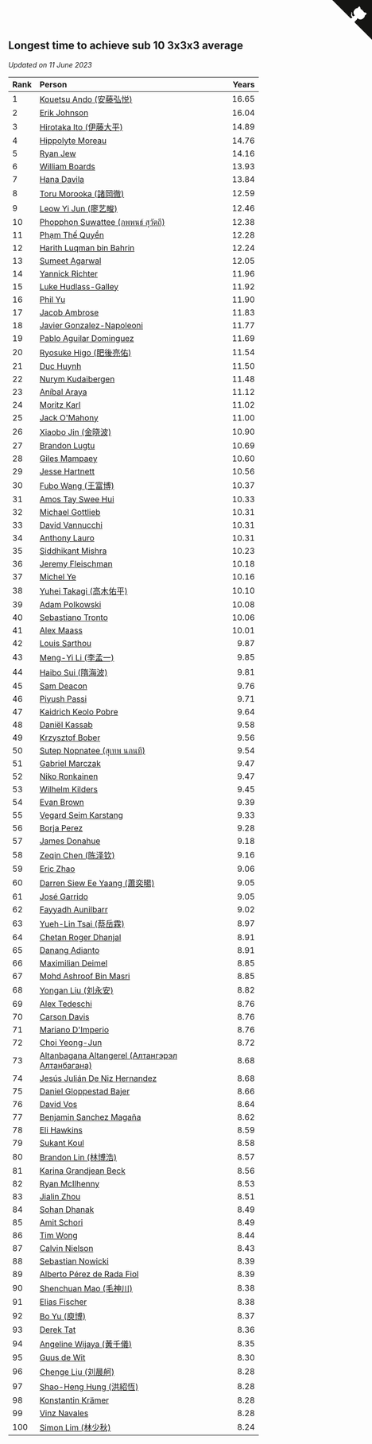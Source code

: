 ## Longest time to achieve sub 10 3x3x3 average

*Updated on 11 June 2023*

| Rank | Person | Years |
| :--- | :--- | ---: |
| 1 | [Kouetsu Ando (安藤弘悦)](https://www.worldcubeassociation.org/persons/2006ANDO01) | 16.65 |
| 2 | [Erik Johnson](https://www.worldcubeassociation.org/persons/2007JOHN02) | 16.04 |
| 3 | [Hirotaka Ito (伊藤大平)](https://www.worldcubeassociation.org/persons/2008ITOH01) | 14.89 |
| 4 | [Hippolyte Moreau](https://www.worldcubeassociation.org/persons/2008MORE02) | 14.76 |
| 5 | [Ryan Jew](https://www.worldcubeassociation.org/persons/2008JEWR01) | 14.16 |
| 6 | [William Boards](https://www.worldcubeassociation.org/persons/2009BOAR01) | 13.93 |
| 7 | [Hana Davila](https://www.worldcubeassociation.org/persons/2009DAVI01) | 13.84 |
| 8 | [Toru Morooka (諸岡徹)](https://www.worldcubeassociation.org/persons/2010MORO01) | 12.59 |
| 9 | [Leow Yi Jun (廖艺畯)](https://www.worldcubeassociation.org/persons/2010JUNL02) | 12.46 |
| 10 | [Phopphon Suwattee (ภพพนธ์ สุวัตถี)](https://www.worldcubeassociation.org/persons/2010SUWA03) | 12.38 |
| 11 | [Phạm Thế Quyền](https://www.worldcubeassociation.org/persons/2010PHAM08) | 12.28 |
| 12 | [Harith Luqman bin Bahrin](https://www.worldcubeassociation.org/persons/2010BAHR02) | 12.24 |
| 13 | [Sumeet Agarwal](https://www.worldcubeassociation.org/persons/2011AGAR05) | 12.05 |
| 14 | [Yannick Richter](https://www.worldcubeassociation.org/persons/2010RICH04) | 11.96 |
| 15 | [Luke Hudlass-Galley](https://www.worldcubeassociation.org/persons/2010HUDL01) | 11.92 |
| 16 | [Phil Yu](https://www.worldcubeassociation.org/persons/2010YUPH01) | 11.90 |
| 17 | [Jacob Ambrose](https://www.worldcubeassociation.org/persons/2010AMBR01) | 11.83 |
| 18 | [Javier Gonzalez-Napoleoni](https://www.worldcubeassociation.org/persons/2011GONZ04) | 11.77 |
| 19 | [Pablo Aguilar Dominguez](https://www.worldcubeassociation.org/persons/2010AGUI04) | 11.69 |
| 20 | [Ryosuke Higo (肥後亮佑)](https://www.worldcubeassociation.org/persons/2006HIGO01) | 11.54 |
| 21 | [Duc Huynh](https://www.worldcubeassociation.org/persons/2010HUYN02) | 11.50 |
| 22 | [Nurym Kudaibergen](https://www.worldcubeassociation.org/persons/2011KUDA01) | 11.48 |
| 23 | [Aníbal Araya](https://www.worldcubeassociation.org/persons/2011ARAY01) | 11.12 |
| 24 | [Moritz Karl](https://www.worldcubeassociation.org/persons/2008KARL02) | 11.02 |
| 25 | [Jack O'Mahony](https://www.worldcubeassociation.org/persons/2011OMAH01) | 11.00 |
| 26 | [Xiaobo Jin (金晓波)](https://www.worldcubeassociation.org/persons/2008JINX01) | 10.90 |
| 27 | [Brandon Lugtu](https://www.worldcubeassociation.org/persons/2012LUGT01) | 10.69 |
| 28 | [Giles Mampaey](https://www.worldcubeassociation.org/persons/2012MAMP01) | 10.60 |
| 29 | [Jesse Hartnett](https://www.worldcubeassociation.org/persons/2012HART03) | 10.56 |
| 30 | [Fubo Wang (王富博)](https://www.worldcubeassociation.org/persons/2007FUBO01) | 10.37 |
| 31 | [Amos Tay Swee Hui](https://www.worldcubeassociation.org/persons/2009SWEE01) | 10.33 |
| 32 | [Michael Gottlieb](https://www.worldcubeassociation.org/persons/2006GOTT01) | 10.31 |
| 33 | [David Vannucchi](https://www.worldcubeassociation.org/persons/2012VANN01) | 10.31 |
| 34 | [Anthony Lauro](https://www.worldcubeassociation.org/persons/2012LAUR02) | 10.31 |
| 35 | [Siddhikant Mishra](https://www.worldcubeassociation.org/persons/2012MISH01) | 10.23 |
| 36 | [Jeremy Fleischman](https://www.worldcubeassociation.org/persons/2005FLEI01) | 10.18 |
| 37 | [Michel Ye](https://www.worldcubeassociation.org/persons/2012YEMI01) | 10.16 |
| 38 | [Yuhei Takagi (高木佑平)](https://www.worldcubeassociation.org/persons/2008TAKA01) | 10.10 |
| 39 | [Adam Polkowski](https://www.worldcubeassociation.org/persons/2007POLK01) | 10.08 |
| 40 | [Sebastiano Tronto](https://www.worldcubeassociation.org/persons/2011TRON02) | 10.06 |
| 41 | [Alex Maass](https://www.worldcubeassociation.org/persons/2011MAAS01) | 10.01 |
| 42 | [Louis Sarthou](https://www.worldcubeassociation.org/persons/2012SART01) | 9.87 |
| 43 | [Meng-Yi Li (李孟一)](https://www.worldcubeassociation.org/persons/2011LIME01) | 9.85 |
| 44 | [Haibo Sui (隋海波)](https://www.worldcubeassociation.org/persons/2011SUIH01) | 9.81 |
| 45 | [Sam Deacon](https://www.worldcubeassociation.org/persons/2013DEAC01) | 9.76 |
| 46 | [Piyush Passi](https://www.worldcubeassociation.org/persons/2013PASS01) | 9.71 |
| 47 | [Kaidrich Keolo Pobre](https://www.worldcubeassociation.org/persons/2013POBR01) | 9.64 |
| 48 | [Daniël Kassab](https://www.worldcubeassociation.org/persons/2012KASS01) | 9.58 |
| 49 | [Krzysztof Bober](https://www.worldcubeassociation.org/persons/2013BOBE01) | 9.56 |
| 50 | [Sutep Nopnatee (สุเทพ นภนที)](https://www.worldcubeassociation.org/persons/2010NOPN01) | 9.54 |
| 51 | [Gabriel Marczak](https://www.worldcubeassociation.org/persons/2013MARC03) | 9.47 |
| 52 | [Niko Ronkainen](https://www.worldcubeassociation.org/persons/2010RONK01) | 9.47 |
| 53 | [Wilhelm Kilders](https://www.worldcubeassociation.org/persons/2010KILD02) | 9.45 |
| 54 | [Evan Brown](https://www.worldcubeassociation.org/persons/2013BROW04) | 9.39 |
| 55 | [Vegard Seim Karstang](https://www.worldcubeassociation.org/persons/2009SEIM02) | 9.33 |
| 56 | [Borja Perez](https://www.worldcubeassociation.org/persons/2013PERE05) | 9.28 |
| 57 | [James Donahue](https://www.worldcubeassociation.org/persons/2010DONA01) | 9.18 |
| 58 | [Zeqin Chen (陈泽钦)](https://www.worldcubeassociation.org/persons/2010CHEN37) | 9.16 |
| 59 | [Eric Zhao](https://www.worldcubeassociation.org/persons/2010ZHAO19) | 9.06 |
| 60 | [Darren Siew Ee Yaang (蕭奕暘)](https://www.worldcubeassociation.org/persons/2009SIEW01) | 9.05 |
| 61 | [José Garrido](https://www.worldcubeassociation.org/persons/2009GARR01) | 9.05 |
| 62 | [Fayyadh Aunilbarr](https://www.worldcubeassociation.org/persons/2010AUNI01) | 9.02 |
| 63 | [Yueh-Lin Tsai (蔡岳霖)](https://www.worldcubeassociation.org/persons/2006TSAI03) | 8.97 |
| 64 | [Chetan Roger Dhanjal](https://www.worldcubeassociation.org/persons/2014DHAN01) | 8.91 |
| 65 | [Danang Adianto](https://www.worldcubeassociation.org/persons/2013DANA01) | 8.91 |
| 66 | [Maximilian Deimel](https://www.worldcubeassociation.org/persons/2010DEIM01) | 8.85 |
| 67 | [Mohd Ashroof Bin Masri](https://www.worldcubeassociation.org/persons/2009MASR01) | 8.85 |
| 68 | [Yongan Liu (刘永安)](https://www.worldcubeassociation.org/persons/2009LIUY08) | 8.82 |
| 69 | [Alex Tedeschi](https://www.worldcubeassociation.org/persons/2014TEDE01) | 8.76 |
| 70 | [Carson Davis](https://www.worldcubeassociation.org/persons/2014DAVI06) | 8.76 |
| 71 | [Mariano D'Imperio](https://www.worldcubeassociation.org/persons/2009DIMP01) | 8.76 |
| 72 | [Choi Yeong-Jun](https://www.worldcubeassociation.org/persons/2013YEON01) | 8.72 |
| 73 | [Altanbagana Altangerel (Алтангэрэл Алтанбагана)](https://www.worldcubeassociation.org/persons/2013ALTA01) | 8.68 |
| 74 | [Jesús Julián De Niz Hernandez](https://www.worldcubeassociation.org/persons/2014HERN12) | 8.68 |
| 75 | [Daniel Gloppestad Bajer](https://www.worldcubeassociation.org/persons/2009GLOP01) | 8.66 |
| 76 | [David Vos](https://www.worldcubeassociation.org/persons/2008VOSD01) | 8.64 |
| 77 | [Benjamin Sanchez Magaña](https://www.worldcubeassociation.org/persons/2014MAGA02) | 8.62 |
| 78 | [Eli Hawkins](https://www.worldcubeassociation.org/persons/2014HAWK01) | 8.59 |
| 79 | [Sukant Koul](https://www.worldcubeassociation.org/persons/2014KOUL01) | 8.58 |
| 80 | [Brandon Lin (林博浩)](https://www.worldcubeassociation.org/persons/2011LINB01) | 8.57 |
| 81 | [Karina Grandjean Beck](https://www.worldcubeassociation.org/persons/2010BECK01) | 8.56 |
| 82 | [Ryan McIlhenny](https://www.worldcubeassociation.org/persons/2010MCIL02) | 8.53 |
| 83 | [Jialin Zhou](https://www.worldcubeassociation.org/persons/2013ZHOU19) | 8.51 |
| 84 | [Sohan Dhanak](https://www.worldcubeassociation.org/persons/2014DHAN03) | 8.49 |
| 85 | [Amit Schori](https://www.worldcubeassociation.org/persons/2014SCHO03) | 8.49 |
| 86 | [Tim Wong](https://www.worldcubeassociation.org/persons/2007WONG02) | 8.44 |
| 87 | [Calvin Nielson](https://www.worldcubeassociation.org/persons/2014NIEL03) | 8.43 |
| 88 | [Sebastian Nowicki](https://www.worldcubeassociation.org/persons/2014NOWI01) | 8.39 |
| 89 | [Alberto Pérez de Rada Fiol](https://www.worldcubeassociation.org/persons/2011FIOL01) | 8.39 |
| 90 | [Shenchuan Mao (毛神川)](https://www.worldcubeassociation.org/persons/2011MAOS01) | 8.38 |
| 91 | [Elias Fischer](https://www.worldcubeassociation.org/persons/2013FISC01) | 8.38 |
| 92 | [Bo Yu (庾博)](https://www.worldcubeassociation.org/persons/2013YUBO01) | 8.37 |
| 93 | [Derek Tat](https://www.worldcubeassociation.org/persons/2009TATD01) | 8.36 |
| 94 | [Angeline Wijaya (黃千儀)](https://www.worldcubeassociation.org/persons/2011WIJA03) | 8.35 |
| 95 | [Guus de Wit](https://www.worldcubeassociation.org/persons/2008WITG01) | 8.30 |
| 96 | [Chenge Liu (刘晨舸)](https://www.worldcubeassociation.org/persons/2011LIUC02) | 8.28 |
| 97 | [Shao-Heng Hung (洪紹恆)](https://www.worldcubeassociation.org/persons/2011HUNG02) | 8.28 |
| 98 | [Konstantin Krämer](https://www.worldcubeassociation.org/persons/2014KRAM02) | 8.28 |
| 99 | [Vinz Navales](https://www.worldcubeassociation.org/persons/2014NAVA04) | 8.28 |
| 100 | [Simon Lim (林少秋)](https://www.worldcubeassociation.org/persons/2008LIMS01) | 8.24 |


<a href="https://github.com/JustinTimeCuber/wca_statistics" class="github-corner" aria-label="View source on Github"><svg width="80" height="80" viewBox="0 0 250 250" style="fill:#151513; color:#fff; position: absolute; top: 0; border: 0; right: 0;" aria-hidden="true"><path d="M0,0 L115,115 L130,115 L142,142 L250,250 L250,0 Z"></path><path d="M128.3,109.0 C113.8,99.7 119.0,89.6 119.0,89.6 C122.0,82.7 120.5,78.6 120.5,78.6 C119.2,72.0 123.4,76.3 123.4,76.3 C127.3,80.9 125.5,87.3 125.5,87.3 C122.9,97.6 130.6,101.9 134.4,103.2" fill="currentColor" style="transform-origin: 130px 106px;" class="octo-arm"></path><path d="M115.0,115.0 C114.9,115.1 118.7,116.5 119.8,115.4 L133.7,101.6 C136.9,99.2 139.9,98.4 142.2,98.6 C133.8,88.0 127.5,74.4 143.8,58.0 C148.5,53.4 154.0,51.2 159.7,51.0 C160.3,49.4 163.2,43.6 171.4,40.1 C171.4,40.1 176.1,42.5 178.8,56.2 C183.1,58.6 187.2,61.8 190.9,65.4 C194.5,69.0 197.7,73.2 200.1,77.6 C213.8,80.2 216.3,84.9 216.3,84.9 C212.7,93.1 206.9,96.0 205.4,96.6 C205.1,102.4 203.0,107.8 198.3,112.5 C181.9,128.9 168.3,122.5 157.7,114.1 C157.9,116.9 156.7,120.9 152.7,124.9 L141.0,136.5 C139.8,137.7 141.6,141.9 141.8,141.8 Z" fill="currentColor" class="octo-body"></path></svg></a><style>.github-corner:hover .octo-arm{animation:octocat-wave 560ms ease-in-out}@keyframes octocat-wave{0%,100%{transform:rotate(0)}20%,60%{transform:rotate(-25deg)}40%,80%{transform:rotate(10deg)}}@media (max-width:500px){.github-corner:hover .octo-arm{animation:none}.github-corner .octo-arm{animation:octocat-wave 560ms ease-in-out}}</style>
